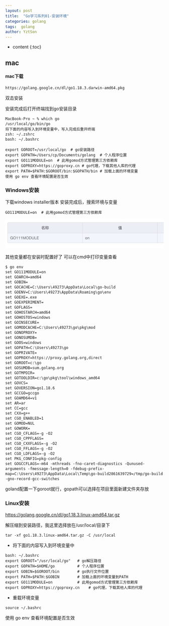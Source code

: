 ```yaml
---
layout: post
title:  "Go学习系列01-安装环境"
categories: golang
tags:  golang
author: YztSon
---
```


* content
{:toc}


## mac
#### mac下载
```angular2html
https://golang.google.cn/dl/go1.18.3.darwin-amd64.pkg
```
双击安装

安装完成后打开终端找到go安装目录
```golang
MacBook-Pro ~ % which go
/usr/local/go/bin/go
将下面的内容写入到环境变量中，写入完成后重开终端
zsh: ~/.zshrc
bash: ~/.bashrc

export GOROOT=/usr/local/go  # go安装路径
export GOPATH=/Users/cp/Documents/golang  # 个人程序位置
export GO111MODULE=on  # 此用gomod方式管理第三方依赖库
export GOPROXY=https://goproxy.cn # go代理，下载其他人库的代理
export PATH=$PATH:$GOROOT/bin:$GOPATH/bin # 加载上面的环境变量
使用 go env 查看环境配置是否生效
```

### Windows安装
下载windows installer版本
安装完成后，搜索环境与变量

```golang
GO111MODULE=on  # 此用gomod方式管理第三方依赖库
```
![img.png](img.png)

其他变量都在安装时配置好了
可以在cmd中打印变量查看
```golang
$ go env
set GO111MODULE=on
set GOARCH=amd64
set GOBIN=
set GOCACHE=C:\Users\49273\AppData\Local\go-build
set GOENV=C:\Users\49273\AppData\Roaming\go\env
set GOEXE=.exe
set GOEXPERIMENT=
set GOFLAGS=
set GOHOSTARCH=amd64
set GOHOSTOS=windows
set GOINSECURE=
set GOMODCACHE=C:\Users\49273\go\pkg\mod
set GONOPROXY=
set GONOSUMDB=
set GOOS=windows
set GOPATH=C:\Users\49273\go
set GOPRIVATE=
set GOPROXY=https://proxy.golang.org,direct
set GOROOT=c:\go
set GOSUMDB=sum.golang.org
set GOTMPDIR=
set GOTOOLDIR=c:\go\pkg\tool\windows_amd64
set GOVCS=
set GOVERSION=go1.18.6
set GCCGO=gccgo
set GOAMD64=v1
set AR=ar
set CC=gcc
set CXX=g++
set CGO_ENABLED=1
set GOMOD=NUL
set GOWORK=
set CGO_CFLAGS=-g -O2
set CGO_CPPFLAGS=
set CGO_CXXFLAGS=-g -O2
set CGO_FFLAGS=-g -O2
set CGO_LDFLAGS=-g -O2
set PKG_CONFIG=pkg-config
set GOGCCFLAGS=-m64 -mthreads -fno-caret-diagnostics -Qunused-arguments -fmessage-length=0 -fdebug-prefix-map=C:\Users\49273\AppData\Local\Temp\go-build2861639729=/tmp/go-build -gno-record-gcc-switches
```
goland配置一下goroot就行，gopath可以选择在项目里面新建文件夹存放

### Linux安装

https://golang.google.cn/dl/go1.18.3.linux-amd64.tar.gz

解压缩到安装路径，我这里选择放在/usr/local/目录下
```golang
tar -xf go1.18.3.linux-amd64.tar.gz -C /usr/local
```
+ 将下面的内容写入到环境变量中

```golang
bash: ~/.bashrc
export GOROOT="/usr/local/go" 	# go解压路径
export GOPATH=$HOME/go			# 个人程序位置
export GOBIN=$GOROOT/bin		# go执行文件位置
export PATH=$PATH:$GOBIN		# 加载上面的环境变量到PATH
export GO111MODULE=on			# 此用gomod方式管理第三方依赖库
export GOPROXY=https://goproxy.cn	 # go代理，下载其他人库的代理
 ```
- 重载环境变量

```golang
source ~/.bashrc
```
使用 go env 查看环境配置是否生效















